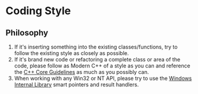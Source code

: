 # Coding Style

## Philosophy
1. If it's inserting something into the existing classes/functions, try to follow the existing style as closely as possible.
1. If it's brand new code or refactoring a complete class or area of the code, please follow as Modern C++ of a style as you can and reference the [C++ Core Guidelines](https://github.com/isocpp/CppCoreGuidelines) as much as you possibly can.
1. When working with any Win32 or NT API, please try to use the [Windows Internal Library](./WIL.md) smart pointers and result handlers.


